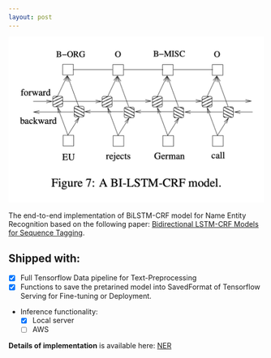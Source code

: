 ```yaml
---
layout: post
---
```

![img](/assets/bilstm-crf-network.png)

The end-to-end implementation of BiLSTM-CRF model for Name Entity Recognition based on the following paper: [Bidirectional LSTM-CRF Models for Sequence Tagging](https://arxiv.org/abs/1508.01991).

## Shipped with:
* [x] Full Tensorflow Data pipeline for Text-Preprocessing
* [x] Functions to save the pretarined model into SavedFormat of Tensorflow Serving for Fine-tuning or Deployment.
* Inference functionality:
  * [x] Local server
  * [ ] AWS

**Details of implementation** is available here: [NER](https://github.com/quocdat32461997/NER)
